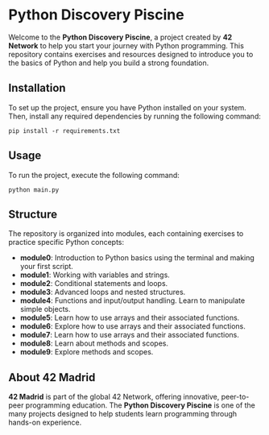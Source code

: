 # Python Discovery Piscine

Welcome to the **Python Discovery Piscine**, a project created by **42 Network** to help you start your journey with Python programming. This repository contains exercises and resources designed to introduce you to the basics of Python and help you build a strong foundation.

## Installation

To set up the project, ensure you have Python installed on your system. Then, install any required dependencies by running the following command:

```
pip install -r requirements.txt
```

## Usage

To run the project, execute the following command:

```
python main.py
```

## Structure

The repository is organized into modules, each containing exercises to practice specific Python concepts:

- **module0**: Introduction to Python basics using the terminal and making your first script.
- **module1**: Working with variables and strings.
- **module2**: Conditional statements and loops.
- **module3**: Advanced loops and nested structures.
- **module4**: Functions and input/output handling. Learn to manipulate simple objects.
- **module5**: Learn how to use arrays and their associated functions.
- **module6**: Explore how to use arrays and their associated functions.
- **module7**: Learn how to use arrays and their associated functions.
- **module8**: Learn about methods and scopes.
- **module9**: Explore methods and scopes.

## About 42 Madrid

**42 Madrid** is part of the global 42 Network, offering innovative, peer-to-peer programming education. The **Python Discovery Piscine** is one of the many projects designed to help students learn programming through hands-on experience.
